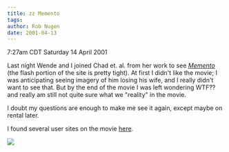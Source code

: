 ```yaml
---
title: zz Memento
tags: 
author: Rob Nugen
date: 2001-04-13
---
```


<title></title>
<p class=date>7:27am CDT Saturday 14 April 2001</p>

<p>Last night Wende and I joined Chad et. al. from her work to see <a
href="http://www.otnemem.com/"><em>Memento</em></a> (the flash portion
of the site is pretty tight).  At first I
didn't like the movie; I was anticipating seeing imagery of him losing
his wife, and I really didn't want to see that.  But by the end of the
movie I was left wondering WTF?? and really am still not quite sure
what we "reality" in the movie.</p>

<p>I doubt my questions are enough to make me see it again, except
maybe on rental later.</p>

<p>I found several user sites on the movie <a
href="http://www.google.com/search?q=memento+short+term+memory+loss&btnG=Google+Search">here</a>.

<p><img src='/images/rob/wL-ROB.gif'/></p>

